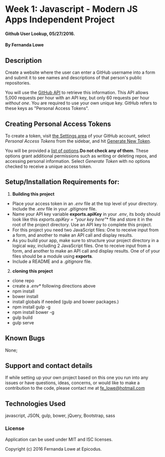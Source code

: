 # Week 1: Javascript - Modern JS Apps Independent Project

#### Github User Lookup, 05/27/2016.

#### By Fernanda Lowe

## Description

Create a website where the user can enter a GitHub username into a form and submit it to see names and descriptions of that person's public repositories.

You will use the [GitHub API](https://developer.github.com/v3/) to retrieve this information. This API allows 5,000 requests per hour with an API key, but only 60 requests per hour *without one*. You are required to use your own unique key. GitHub refers to these keys as "Personal Access Tokens".

## Creating Personal Access Tokens

To create a token, visit [the Settings area](https://dl.dropboxusercontent.com/s/l772alr0kewlqeg/githubsettings.png?dl=0) of your GitHub account, select *Personal Access Tokens* from the sidebar, and hit [Generate New Token](https://dl.dropboxusercontent.com/s/qk0qcsy487yg7ci/githubgeneratetoken.png?dl=0).

You will be provided a [list of options](https://dl.dropboxusercontent.com/s/v7myu6qvoka0qtm/Screen%20Shot%202016-03-17%20at%208.11.06%20AM.png?dl=0).**Do not check any of them**. These options grant additional permissions such as writing or deleting repos, and accessing personal information. Select *Generate Token* with no options checked to receive a unique access token.

## Setup/Installation Requirements for:

1. **Building this project**
* Place your access token in an *.env* file at the top level of your directory. Include the *.env* file in your *.gitignore* file.
* Name your API key variable **exports.apiKey** in your *.env*, its body should look like this *exports.apiKey = “your key here”** file and store it in the root of the project directory. Use an API key to complete this project.
* For this project you need two JavaScript files: One to receive input from a form, and another to make an API call and display results.
* As you build your app, make sure to structure your project directory in a logical way, including 2 JavaScript files. One to receive input from a form, and another to make an API call and display results. One of of your files should be a module using **exports**.
* Include a README and a *.gitignore* file.

2. **cloning this project**
* clone repo
* create a *.env** following directions above
* npm install
* bower install
* install globals if needed (gulp and bower packages.)
* npm install gulp -g
* npm install bower -g
* gulp build
* gulp serve

## Known Bugs

None;

## Support and contact details

If while setting up your own project based on this one you run into any issues or have questions, ideas, concerns, or would like to make a contribution to the code, please contact me at fe_lowe@hotmail.com

## Technologies Used

javascript, JSON, gulp, bower, jQuery, Bootstrap, sass

### License

Application can be used under MIT and ISC licenses.

Copyright (c) 2016 Fernanda Lowe at Epicodus.
